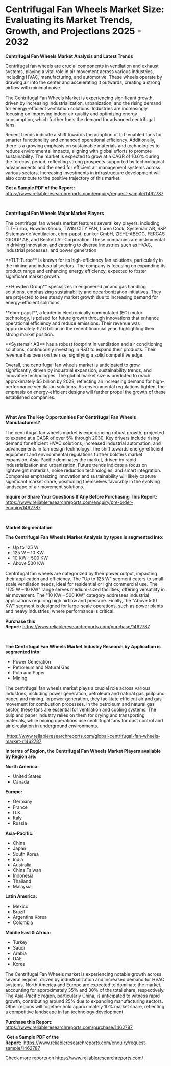 <p><h1>Centrifugal Fan Wheels Market Size: Evaluating its Market Trends, Growth, and Projections 2025 - 2032</h1></p><p><strong>Centrifugal Fan Wheels Market Analysis and Latest Trends</strong></p>
<p><p>Centrifugal fan wheels are crucial components in ventilation and exhaust systems, playing a vital role in air movement across various industries, including HVAC, manufacturing, and automotive. These wheels operate by drawing air into the center and accelerating it outwards, creating a strong airflow with minimal noise. </p><p>The Centrifugal Fan Wheels Market is experiencing significant growth, driven by increasing industrialization, urbanization, and the rising demand for energy-efficient ventilation solutions. Industries are increasingly focusing on improving indoor air quality and optimizing energy consumption, which further fuels the demand for advanced centrifugal fans. </p><p>Recent trends indicate a shift towards the adoption of IoT-enabled fans for smarter functionality and enhanced operational efficiency. Additionally, there is a growing emphasis on sustainable materials and technologies to reduce environmental impacts, aligning with global efforts to promote sustainability. The market is expected to grow at a CAGR of 10.6% during the forecast period, reflecting strong prospects supported by technological advancements and the need for efficient air management systems across various sectors. Increasing investments in infrastructure development will also contribute to the positive trajectory of this market.</p></p>
<p><strong>Get a Sample PDF of the Report:&nbsp;</strong> <a href="https://www.reliableresearchreports.com/enquiry/request-sample/1462787?utm_campaign=3446&utm_medium=2&utm_source=Github&utm_content=ia&utm_term=09042025&utm_id=centrifugal-fan-wheels">https://www.reliableresearchreports.com/enquiry/request-sample/1462787</a></p>
<p>&nbsp;</p>
<p><strong>Centrifugal Fan Wheels Major Market Players</strong></p>
<p><p>The centrifugal fan wheels market features several key players, including TLT-Turbo, Howden Group, TWIN CITY FAN, Loren Cook, Systemair AB, S&P Sistemas de Ventilacion, ebm-papst, punker GmbH, ZIEHL-ABEGG, FERGAS GROUP AB, and Beckett Air Corporation. These companies are instrumental in driving innovation and catering to diverse industries such as HVAC, industrial processes, and power generation.</p><p>**TLT-Turbo** is known for its high-efficiency fan solutions, particularly in the mining and industrial sectors. The company is focusing on expanding its product range and enhancing energy efficiency, expected to foster significant market growth. </p><p>**Howden Group** specializes in engineered air and gas handling solutions, emphasizing sustainability and decarbonization initiatives. They are projected to see steady market growth due to increasing demand for energy-efficient solutions.</p><p>**ebm-papst**, a leader in electronically commutated (EC) motor technology, is poised for future growth through innovations that enhance operational efficiency and reduce emissions. Their revenue was approximately €2.6 billion in the recent financial year, highlighting their strong market position.</p><p>**Systemair AB** has a robust footprint in ventilation and air conditioning solutions, continuously investing in R&D to expand their products. Their revenue has been on the rise, signifying a solid competitive edge.</p><p>Overall, the centrifugal fan wheels market is anticipated to grow significantly, driven by industrial expansion, sustainability trends, and innovative technologies. The global market size is predicted to reach approximately $5 billion by 2028, reflecting an increasing demand for high-performance ventilation solutions. As environmental regulations tighten, the emphasis on energy-efficient designs will further propel the growth of these established companies.</p></p>
<p>&nbsp;</p>
<p><strong>What Are The Key Opportunities For Centrifugal Fan Wheels Manufacturers?</strong></p>
<p><p>The centrifugal fan wheels market is experiencing robust growth, projected to expand at a CAGR of over 5% through 2030. Key drivers include rising demand for efficient HVAC solutions, increased industrial automation, and advancements in fan design technology. The shift towards energy-efficient equipment and environmental regulations further bolsters market expansion. Asia-Pacific dominates the market, driven by rapid industrialization and urbanization. Future trends indicate a focus on lightweight materials, noise reduction technologies, and smart integration. Companies emphasizing innovation and sustainability will likely capture significant market share, positioning themselves favorably in the evolving landscape of air movement solutions.</p></p>
<p><strong>Inquire or Share Your Questions If Any Before Purchasing This Report:</strong> <a href="https://www.reliableresearchreports.com/enquiry/pre-order-enquiry/1462787?utm_campaign=3446&utm_medium=2&utm_source=Github&utm_content=ia&utm_term=09042025&utm_id=centrifugal-fan-wheels">https://www.reliableresearchreports.com/enquiry/pre-order-enquiry/1462787</a></p>
<p>&nbsp;</p>
<p><strong>Market Segmentation</strong></p>
<p><strong>The Centrifugal Fan Wheels Market Analysis by types is segmented into:</strong></p>
<p><ul><li>Up to 125 W</li><li>125 W – 10 KW</li><li>10 KW – 500 KW</li><li>Above 500 KW</li></ul></p>
<p><p>Centrifugal fan wheels are categorized by their power output, impacting their application and efficiency. The "Up to 125 W" segment caters to small-scale ventilation needs, ideal for residential or light commercial use. The "125 W – 10 KW" range serves medium-sized facilities, offering versatility in air movement. The "10 KW – 500 KW" category addresses industrial applications requiring high airflow and pressure. Finally, the "Above 500 KW" segment is designed for large-scale operations, such as power plants and heavy industries, where performance is critical.</p></p>
<p><strong>Purchase this Report:&nbsp;</strong><a href="https://www.reliableresearchreports.com/purchase/1462787?utm_campaign=3446&utm_medium=2&utm_source=Github&utm_content=ia&utm_term=09042025&utm_id=centrifugal-fan-wheels">https://www.reliableresearchreports.com/purchase/1462787</a></p>
<p>&nbsp;</p>
<p><strong>The Centrifugal Fan Wheels Market Industry Research by Application is segmented into:</strong></p>
<p><ul><li>Power Generation</li><li>Petroleum and Natural Gas</li><li>Pulp and Paper</li><li>Mining</li></ul></p>
<p><p>The centrifugal fan wheels market plays a crucial role across various industries, including power generation, petroleum and natural gas, pulp and paper, and mining. In power generation, they facilitate efficient air and gas movement for combustion processes. In the petroleum and natural gas sector, these fans are essential for ventilation and cooling systems. The pulp and paper industry relies on them for drying and transporting materials, while mining operations use centrifugal fans for dust control and air circulation in underground environments.</p></p>
<p><a href="https://www.reliableresearchreports.com/global-centrifugal-fan-wheels-market-r1462787?utm_campaign=3446&utm_medium=2&utm_source=Github&utm_content=ia&utm_term=09042025&utm_id=centrifugal-fan-wheels">&nbsp;https://www.reliableresearchreports.com/global-centrifugal-fan-wheels-market-r1462787</a></p>
<p><strong>In terms of Region, the Centrifugal Fan Wheels Market Players available by Region are:</strong></p>
<p>
    <p> <strong> North America: </strong>
        <ul>
            <li>United States</li>
            <li>Canada</li>
        </ul>
        </p> 
    <p> <strong> Europe: </strong>
        <ul>
            <li>Germany</li>
            <li>France</li>
            <li>U.K.</li>
            <li>Italy</li>
            <li>Russia</li>
        </ul>
        </p> 
    <p> <strong> Asia-Pacific: </strong>
        <ul>
            <li>China</li>
            <li>Japan</li>
            <li>South Korea</li>
            <li>India</li>
            <li>Australia</li>
            <li>China Taiwan</li>
            <li>Indonesia</li>
            <li>Thailand</li>
            <li>Malaysia</li>
        </ul>
        </p> 
    <p> <strong> Latin America: </strong>
        <ul>
            <li>Mexico</li>
            <li>Brazil</li>
            <li>Argentina Korea</li>
            <li>Colombia</li>
        </ul>
        </p> 
    <p> <strong> Middle East & Africa: </strong>
        <ul>
            <li>Turkey</li>
            <li>Saudi</li>
            <li>Arabia</li>
            <li>UAE</li>
            <li>Korea</li>
        </ul>
    </p>
    </p>
<p><p>The Centrifugal Fan Wheels market is experiencing notable growth across several regions, driven by industrialization and increased demand for HVAC systems. North America and Europe are expected to dominate the market, accounting for approximately 35% and 30% of the total share, respectively. The Asia-Pacific region, particularly China, is anticipated to witness rapid growth, contributing around 25% due to expanding manufacturing sectors. Other regions will together hold approximately 10% market share, reflecting a competitive landscape in fan technology development.</p></p>
<p><strong>Purchase this Report: </strong><a href="https://www.reliableresearchreports.com/purchase/1462787?utm_campaign=3446&utm_medium=2&utm_source=Github&utm_content=ia&utm_term=09042025&utm_id=centrifugal-fan-wheels">https://www.reliableresearchreports.com/purchase/1462787</a></p>
<p>&nbsp;<strong>Get a Sample PDF of the Report:&nbsp;&nbsp;</strong><a href="https://www.reliableresearchreports.com/enquiry/request-sample/1462787?utm_campaign=3446&utm_medium=2&utm_source=Github&utm_content=ia&utm_term=09042025&utm_id=centrifugal-fan-wheels">https://www.reliableresearchreports.com/enquiry/request-sample/1462787</a></p>
<p><strong></strong></p>
<p>Check more reports on <a href="https://www.reliableresearchreports.com/?utm_campaign=3446&utm_medium=2&utm_source=Github&utm_content=ia&utm_term=09042025&utm_id=centrifugal-fan-wheels">https://www.reliableresearchreports.com/</a></p>
